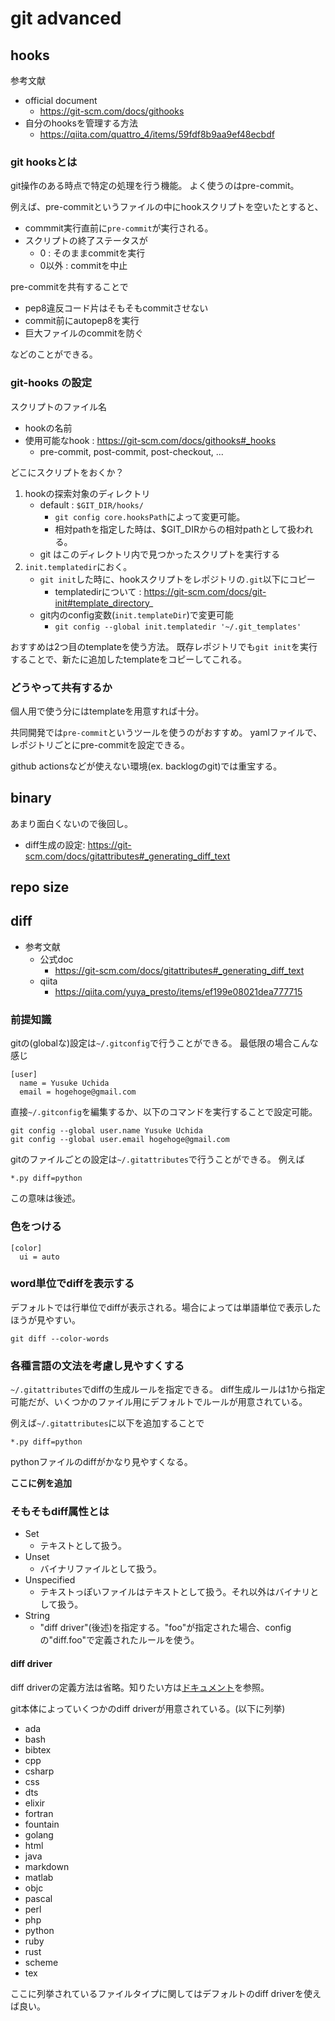 # git advanced

## hooks

参考文献
- official document
  - https://git-scm.com/docs/githooks
- 自分のhooksを管理する方法
  - https://qiita.com/quattro_4/items/59fdf8b9aa9ef48ecbdf

### git hooksとは

git操作のある時点で特定の処理を行う機能。
よく使うのはpre-commit。

例えば、pre-commitというファイルの中にhookスクリプトを空いたとすると、
- commmit実行直前に`pre-commit`が実行される。
- スクリプトの終了ステータスが
  - 0 : そのままcommitを実行
  - 0以外 : commitを中止

pre-commitを共有することで
- pep8違反コード片はそもそもcommitさせない
- commit前にautopep8を実行
- 巨大ファイルのcommitを防ぐ

などのことができる。

### git-hooks の設定
スクリプトのファイル名
   - hookの名前
   - 使用可能なhook : https://git-scm.com/docs/githooks#_hooks
      - pre-commit, post-commit, post-checkout, ...

どこにスクリプトをおくか？
1. hookの探索対象のディレクトリ
   - default : `$GIT_DIR/hooks/`
      - `git config core.hooksPath`によって変更可能。
      - 相対pathを指定した時は、$GIT_DIRからの相対pathとして扱われる。
   - git はこのディレクトリ内で見つかったスクリプトを実行する
1. `init.templatedir`におく。
   - `git init`した時に、hookスクリプトをレポジトリの`.git`以下にコピー
      - templatedirについて : https://git-scm.com/docs/git-init#template_directory_
   - git内のconfig変数(`init.templateDir`)で変更可能
      - `git config --global init.templatedir '~/.git_templates'`

おすすめは2つ目のtemplateを使う方法。
既存レポジトリでも`git init`を実行することで、新たに追加したtemplateをコピーしてこれる。

### どうやって共有するか

個人用で使う分にはtemplateを用意すれば十分。

共同開発では`pre-commit`というツールを使うのがおすすめ。
yamlファイルで、レポジトリごとにpre-commitを設定できる。

github actionsなどが使えない環境(ex. backlogのgit)では重宝する。

## binary
あまり面白くないので後回し。

- diff生成の設定: https://git-scm.com/docs/gitattributes#_generating_diff_text

## repo size

## diff

- 参考文献
  - 公式doc
    - https://git-scm.com/docs/gitattributes#_generating_diff_text
  - qiita
    - https://qiita.com/yuya_presto/items/ef199e08021dea777715

### 前提知識

gitの(globalな)設定は`~/.gitconfig`で行うことができる。
最低限の場合こんな感じ

```
[user]
  name = Yusuke Uchida
  email = hogehoge@gmail.com
```

直接`~/.gitconfig`を編集するか、以下のコマンドを実行することで設定可能。

```
git config --global user.name Yusuke Uchida
git config --global user.email hogehoge@gmail.com
```

gitのファイルごとの設定は`~/.gitattributes`で行うことができる。
例えば

```
*.py diff=python
```

この意味は後述。

### 色をつける

```
[color]
  ui = auto
```
### word単位でdiffを表示する

デフォルトでは行単位でdiffが表示される。場合によっては単語単位で表示したほうが見やすい。

```
git diff --color-words
```

### 各種言語の文法を考慮し見やすくする

`~/.gitattributes`でdiffの生成ルールを指定できる。
diff生成ルールは1から指定可能だが、いくつかのファイル用にデフォルトでルールが用意されている。

例えば`~/.gitattributes`に以下を追加することで

```
*.py diff=python
```

pythonファイルのdiffがかなり見やすくなる。

**ここに例を追加**

### そもそもdiff属性とは

- Set
  - テキストとして扱う。
- Unset
  - バイナリファイルとして扱う。
- Unspecified
  - テキストっぽいファイルはテキストとして扱う。それ以外はバイナリとして扱う。
- String
  - "diff driver"(後述)を指定する。"foo"が指定された場合、configの"diff.foo"で定義されたルールを使う。

#### diff driver

diff driverの定義方法は省略。知りたい方は[ドキュメント](https://git-scm.com/docs/gitattributes#_defining_an_external_diff_driver)を参照。

git本体によっていくつかのdiff driverが用意されている。(以下に列挙)

- ada
- bash
- bibtex
- cpp
- csharp
- css
- dts
- elixir
- fortran
- fountain
- golang
- html
- java
- markdown
- matlab
- objc
- pascal
- perl
- php
- python
- ruby
- rust
- scheme
- tex

ここに列挙されているファイルタイプに関してはデフォルトのdiff driverを使えば良い。
